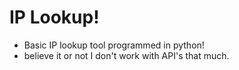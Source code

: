 # IP Lookup!
- Basic IP lookup tool programmed in python!
- believe it or not I don't work with API's that much.
